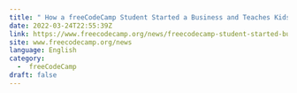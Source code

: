 ```yaml
---
title: " How a freeCodeCamp Student Started a Business and Teaches Kids to Code "
date: 2022-03-24T22:55:39Z
link: https://www.freecodecamp.org/news/freecodecamp-student-started-business-teaches-kids-about-computers/?utm_medium=RSS&utm_source=news.12bit.vn
site: www.freecodecamp.org/news
language: English
category:
  -  freeCodeCamp 
draft: false
---
```

